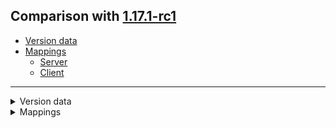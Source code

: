## Comparison with [1.17.1-rc1](https://github.com/PixiGeko/Minecraft-generated-data/tree/1.17.1-rc1)

- [Version data](#version-data)
- [Mappings](#mappings)
  - [Server](#server)
  - [Client](#client)

<hr/>
<details><summary>Version data</summary>
<table><tr><th></th><th align="left">1.17.1-rc1</th><th>1.17.1-rc2</th></tr><tr><td>World version</td><td><code>2728</code></td><td><code>2729</code></td></tr><tr><td>Protocol version</td><td><code>1073741863</code></td><td><code>1073741864</code></td></tr></table>
</details>
<details><summary>Mappings</summary>
<h2>Server</h2>

<details>
<summary>
Changes
</summary>

```
XXX.chunk.storage.EntityStorage +1M -1M | +1P -1P
```
```
XXX.level.entity.EntityPersistentStorage +1P -1P
```

</details>



























































































































































































































































































































































































































































































































































































































































































































































































































































































































































































































































































































































































































































































































































































































































































































































































































































































































































































<details>
<summary>
net.minecraft.world.level.chunk.storage.EntityStorage
</summary>

```diff
+ void flush()
- void flush(boolean)
```

</details>






































































































































































































































































































































































































































































































































<h2>Client</h2>

<details>
<summary>
Changes
</summary>

```
XXX.renderer.chunk.RenderChunkRegion -1P
```
```
XXX.server.level.ChunkMap +1M | +1P -1P
```
```
XXX.util.thread.ProcessorMailbox +2M
```
```
XXX.chunk.storage.IOWorker +7M -5M
```

</details>





































































































































































































































































































































































































































































































































































































































































































































































































































































































































































































































































































































































































































































































































































































































<details>
<summary>
net.minecraft.server.level.ChunkMap
</summary>

```diff
- String getStorageName()
```

</details>







































































































































































































































































<details>
<summary>
net.minecraft.util.thread.ProcessorMailbox
</summary>

```diff
- boolean lambda$runAll$1(int)
- void runAll()
```

</details>




























































































































































































































































































































































































































































































































































































































































































































































































































































































































<details>
<summary>
net.minecraft.world.level.chunk.storage.IOWorker
</summary>

```diff
+ CompletableFuture synchronize()
- CompletableFuture synchronize(boolean)
- CompletionStage lambda$synchronize$9(Void)
- Either lambda$synchronize$8()
+ StrictQueue$IntRunnable lambda$close$11(ProcessorHandle)
- StrictQueue$IntRunnable lambda$close$13(ProcessorHandle)
- StrictQueue$IntRunnable lambda$submitTask$11(Supplier,ProcessorHandle)
+ StrictQueue$IntRunnable lambda$submitTask$9(Supplier,ProcessorHandle)
+ void lambda$close$10(ProcessorHandle)
- void lambda$close$12(ProcessorHandle)
- void lambda$submitTask$10(ProcessorHandle,Supplier)
+ void lambda$submitTask$8(ProcessorHandle,Supplier)
```

</details>
</details>